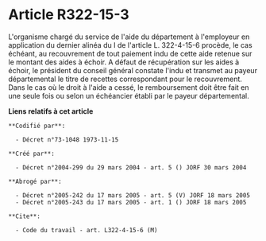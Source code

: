 # Article R322-15-3

L'organisme chargé du service de l'aide du département à l'employeur en application du dernier alinéa du I de l'article L.
322-4-15-6 procède, le cas échéant, au recouvrement de tout paiement indu de cette aide retenue sur le montant des aides à
échoir. A défaut de récupération sur les aides à échoir, le président du conseil général constate l'indu et transmet au
payeur départemental le titre de recettes correspondant pour le recouvrement. Dans le cas où le droit à l'aide a cessé, le
remboursement doit être fait en une seule fois ou selon un échéancier établi par le payeur départemental.

**Liens relatifs à cet article**

	**Codifié par**:

	  - Décret n°73-1048 1973-11-15

	**Créé par**:

	  - Décret n°2004-299 du 29 mars 2004 - art. 5 () JORF 30 mars 2004

	**Abrogé par**:

	  - Décret n°2005-242 du 17 mars 2005 - art. 5 (V) JORF 18 mars 2005
	  - Décret n°2005-243 du 17 mars 2005 - art. 1 () JORF 18 mars 2005

	**Cite**:

	  - Code du travail - art. L322-4-15-6 (M)
